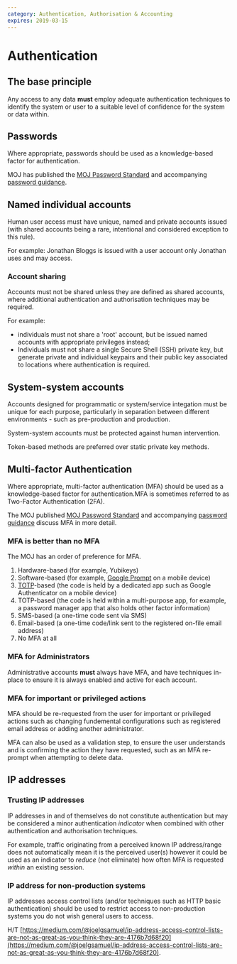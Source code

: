 ```yaml
---
category: Authentication, Authorisation & Accounting
expires: 2019-03-15
---
```

# Authentication

## The base principle

Any access to any data **must** employ adequate authentication techniques to identify the system or user to a suitable level of confidence for the system or data within.

## Passwords

Where appropriate, passwords should be used as a knowledge-based factor for authentication.

MOJ has published the [MOJ Password Standard](https://github.com/ministryofjustice/itpolicycontent/blob/master/content/security/framework/password-standard.md) and accompanying [password guidance](https://github.com/ministryofjustice/itpolicycontent/blob/master/content/security/framework/password-guidance.md).

## Named individual accounts

Human user access must have unique, named and private accounts issued (with shared accounts being a rare, intentional and considered exception to this rule).

For example: Jonathan Bloggs is issued with a user account only Jonathan uses and may access.

### Account sharing

Accounts must not be shared unless they are defined as shared accounts, where additional authentication and authorisation techniques may be required.

For example:

- individuals must not share a 'root' account, but be issued named accounts with appropriate privileges instead;
- Individuals must not share a single Secure Shell (SSH) private key, but generate private and individual keypairs and their public key associated to locations where authentication is required.

## System-system accounts

Accounts designed for programmatic or system/service integation must be unique for each purpose, particularly in separation between different environments - such as pre-production and production.

System-system accounts must be protected against human intervention.

Token-based methods are preferred over static private key methods.

## Multi-factor Authentication

Where appropriate, multi-factor authentication (MFA) should be used as a knowledge-based factor for authentication.MFA is sometimes referred to as Two-Factor Authentication (2FA).

The MOJ published [MOJ Password Standard](https://github.com/ministryofjustice/itpolicycontent/blob/master/content/security/framework/password-standard.md) and accompanying [password guidance](https://github.com/ministryofjustice/itpolicycontent/blob/master/content/security/framework/password-guidance.md) discuss MFA in more detail.

### MFA is better than no MFA

The MOJ has an order of preference for MFA.

1. Hardware-based (for example,  Yubikeys)
2. Software-based (for example, [Google Prompt](https://support.google.com/accounts/answer/6361026?co=GENIE.Platform%3DAndroid&hl=en) on a mobile device)
3. [TOTP](https://en.wikipedia.org/wiki/Time-based_One-time_Password_algorithm)-based (the code is held by a dedicated app such as Google Authenticator on a mobile device)
4. TOTP-based (the code is held within a multi-purpose app, for example, a password manager app that also holds other factor information)
5. SMS-based (a one-time code sent via SMS)
6. Email-based (a one-time code/link sent to the registered on-file email address)
7. No MFA at all

### MFA for Administrators

Administrative accounts **must** always have MFA, and have techniques in-place to ensure it is always enabled and active for each account.

### MFA for important or privileged actions

MFA should be re-requested from the user for important or privileged actions such as changing fundemental configurations such as registered email address or adding another administrator.

MFA can also be used as a validation step, to ensure the user understands and is confirming the action they have requested, such as an MFA re-prompt when attempting to delete data.

## IP addresses

### Trusting IP addresses

IP addresses in and of themselves do not constitute authentication but may be considered a minor authentication *indicator* when combined with other authentication and authorisation techniques.

For example, traffic originating from a perceived known IP address/range does not automatically mean it is the perceived user(s) however it could be used as an indicator to *reduce* (not eliminate) how often MFA is requested *within* an existing session.

### IP address for non-production systems

IP addresses access control lists (and/or techniques such as HTTP basic authentication) should be used to restrict access to non-production systems you do not wish general users to access.

H/T [https://medium.com/@joelgsamuel/ip-address-access-control-lists-are-not-as-great-as-you-think-they-are-4176b7d68f20](https://medium.com/@joelgsamuel/ip-address-access-control-lists-are-not-as-great-as-you-think-they-are-4176b7d68f20).
